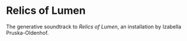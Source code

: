 Relics of Lumen
===============

The generative soundtrack to _Relics of Lumen_, an installation by Izabella Pruska-Oldenhof.

